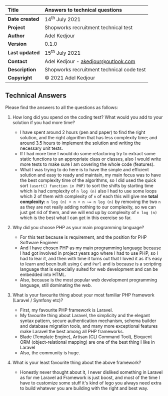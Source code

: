 | **Title** |  Answers to technical questions                                       |  
|:--------------------|:----------------------------------------------------------------------|  
| **Date created** | 14<sup>th</sup> July 2021
| **Project** |  Shopworks recruitment technical test
| **Author** | Adel Kedjour
| **Version** | 0.1.0
| **Last updated** | 15<sup>th</sup> July 2021
| **Contact** | Adel Kedjour - akedjour@outlook.com
| **Description** | Shopworks recruitment technical code test
| **Copyright** | © 2021 Adel Kedjour

## Technical Answers

Please find the answers to all the questions as follows:

1. How long did you spend on the coding test? What would you add to your solution if you had more time?
    - I have spent around 2 hours (pen and paper) to find the right solution, and the right algorithm that has less complexity time; and around 3.5 hours to implement the solution and writing the necessary unit tests.
    - If I had more time I would do some refactoring try to extract some static functions to an appropriate class or classes, also I would write more tests to make sure I am covering the whole code (features).
    - What I was trying to do here is to have the simple and efficient solution and easy to ready and maintain, my main focus was to have the best complexity time of the algorithms, so I did used the quick sort `(usort() function in PHP)` to sort the shifts by starting time which
      is had complexity of `n log (n)` also I had to use some loops which 2 of them with complexity of `n` of each this will give me **total complexity:** `n log (n) + n + n ~= n log (n)` by removing the two `n` as they are not really adding nothing to our complexity, so we can
      just get rid of them, and we will end up by complexity of `n log (n)` which is the best what I can get in this exercise so far.

2. Why did you choose PHP as your main programming language?
    - For this test because is requirement, and the position for PHP Software Engineer
    - And I have chosen PHP as my main programming language because I had got involved in project years ago where I had to use PHP, so I had to lear it, and then with time it turns out that I loved it as it's easy to learn and been built using `C` and `Perl` and is because is a
      scripting language that is especially suited for web development and can be embedded into HTML.
    - Also, because is the most popular web development programming language, still dominating the web.

3. What is your favourite thing about your most familiar PHP framework (Laravel / Symfony etc)?
    - First, my favourite PHP framework is Laravel.
    - My favourite thing about Laravel, the simplicity and the elegant syntax pattern, secure authentication mechanism, schema builder and database migration tools, and many more exceptional features make Laravel the best among all PHP frameworks.
    - Blade (Template Engine), Artisan (CLI Command Tool), Eloquent ORM (object-relational mapping) are one of the best thing I like in Laravel
    - Also, the community is huge.
4. What is your least favourite thing about the above framework?
    - Honestly never thought about it, I never disliked something in Laravel as for me Laravel ad Framework is just boost, and most of the time I have to customize some stuff it's kind of lego you always need extra to build whatever you are building with the right and best way.   
